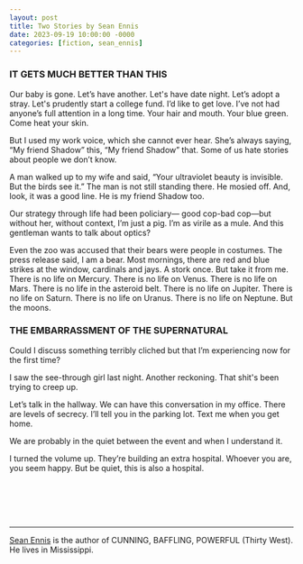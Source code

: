 ```yaml
---
layout: post
title: Two Stories by Sean Ennis
date: 2023-09-19 10:00:00 -0000
categories: [fiction, sean_ennis]
---
```

<div class="story">
<h3>IT GETS MUCH BETTER THAN THIS</h3>
Our baby is gone. Let’s have another. Let's have date night. Let’s adopt a stray. Let's prudently start a college fund. I’d like to get love. I’ve not had anyone’s full attention in a long time. Your hair and mouth. Your blue green. Come heat your skin.

But I used my work voice, which she cannot ever hear. She’s always saying, “My friend Shadow” this, “My friend Shadow” that. Some of us hate stories about people we don’t know.

A man walked up to my wife and said, “Your ultraviolet beauty is invisible. But the birds see it.” The man is not still standing there. He mosied off. And, look, it was a good line. He is my friend Shadow too.

Our strategy through life had been policiary— good cop-bad cop—but without her, without context, I’m just a pig. I’m as virile as a mule. And this gentleman wants to talk about optics?

Even the zoo was accused that their bears were people in costumes. The press release said, I am a bear. Most mornings, there are red and blue strikes at the window, cardinals and jays. A stork once. But take it from me. There is no life on Mercury. There is no life on Venus. There is no life on Mars. There is no life in the asteroid belt. There is no life on Jupiter. There is no life on Saturn. There is no life on Uranus. There is no life on Neptune. But the moons.

<h3>THE EMBARRASSMENT OF THE SUPERNATURAL</h3>
Could I discuss something terribly cliched but that I’m experiencing now for the first time?

I saw the see-through girl last night. Another reckoning. That shit's been trying to creep up.

Let’s talk in the hallway. We can have this conversation in my office. There are levels of secrecy. I’ll tell you in the parking lot. Text me when you get home.

We are probably in the quiet between the event and when I understand it.

I turned the volume up. They’re building an extra hospital. Whoever you are, you seem happy. But be quiet, this is also a hospital.
</div>
<br><br>
<br><br>
<hr>
<a href="https://seanennis.net/">Sean Ennis</a> is the author of CUNNING, BAFFLING, POWERFUL (Thirty West). He lives in Mississippi.
